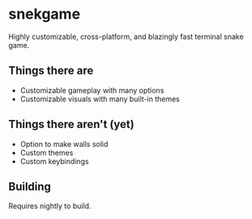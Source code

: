 # snekgame
Highly customizable, cross-platform, and blazingly fast terminal snake game.

## Things there are
- Customizable gameplay with many options
- Customizable visuals with many built-in themes

## Things there aren't (yet)
- Option to make walls solid
- Custom themes
- Custom keybindings

## Building
Requires nightly to build.

